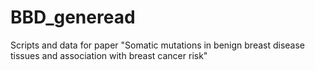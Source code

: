 # BBD_generead
Scripts and data for paper "Somatic mutations in benign breast disease tissues and association with breast cancer risk"
